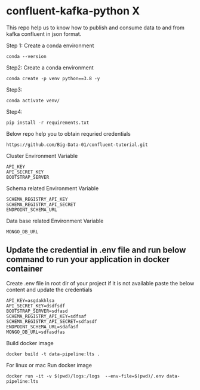 # confluent-kafka-python X


This repo help us to know how to publish and consume data to and from kafka confluent in json format.

Step 1: Create a conda environment
```
conda --version
```

Step2: Create  a conda environment
```
conda create -p venv python==3.8 -y
```

Step3:
```
conda activate venv/
```
Step4:
```
pip install -r requirements.txt
```

Below repo help you to obtain requried credentials
```
https://github.com/Big-Data-01/confluent-tutorial.git
```


Cluster Environment Variable
```
API_KEY
API_SECRET_KEY
BOOTSTRAP_SERVER
```


Schema related Environment Variable
```
SCHEMA_REGISTRY_API_KEY
SCHEMA_REGISTRY_API_SECRET
ENDPOINT_SCHEMA_URL
```
Data base related Environment Variable
```
MONGO_DB_URL
```

## Update the credential in .env file and run below command to run your application in docker container


Create .env file in root dir of your project if it is not available
paste the below content and update the credentials
```
API_KEY=asgdakhlsa
API_SECRET_KEY=dsdfsdf
BOOTSTRAP_SERVER=sdfasd
SCHEMA_REGISTRY_API_KEY=sdfsaf
SCHEMA_REGISTRY_API_SECRET=sdfasdf
ENDPOINT_SCHEMA_URL=sdafasf
MONGO_DB_URL=sdfasdfas
```

Build docker image
```
docker build -t data-pipeline:lts .
```

For linux or mac
Run docker image
```
docker run -it -v $(pwd)/logs:/logs  --env-file=$(pwd)/.env data-pipeline:lts
```